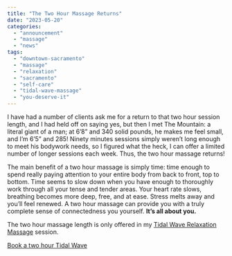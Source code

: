 ```yaml
---
title: "The Two Hour Massage Returns"
date: "2023-05-20"
categories: 
  - "announcement"
  - "massage"
  - "news"
tags: 
  - "downtown-sacramento"
  - "massage"
  - "relaxation"
  - "sacramento"
  - "self-care"
  - "tidal-wave-massage"
  - "you-deserve-it"
---
```


I have had a number of clients ask me for a return to that two hour session length, and I had held off on saying yes, but then I met The Mountain: a literal giant of a man; at 6’8” and 340 solid pounds, he makes me feel small, and I’m 6’5” and 285! Ninety minutes sessions simply weren’t long enough to meet his bodywork needs, so I figured what the heck, I can offer a limited number of longer sessions each week. Thus, the two hour massage returns!

The main benefit of a two hour massage is simply time: time enough to spend really paying attention to your entire body from back to front, top to bottom. Time seems to slow down when you have enough to thoroughly work through all your tense and tender areas. Your heart rate slows, breathing becomes more deep, free, and at ease. Stress melts away and you’ll feel renewed. A two hour massage can provide you with a truly complete sense of connectedness you yourself. **It’s all about you.**

The two hour massage length is only offered in my [Tidal Wave Relaxation Massage](https://paulbrown.net/services/#tidal) session.

[Book a two hour Tidal Wave](https://paulbrown.noterro.com/service/26509/the-tidal-wave)
